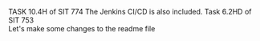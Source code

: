 TASK 10.4H of SIT 774
The Jenkins CI/CD is also included. 
Task 6.2HD of SIT 753                                                                     
Let's make some changes to the readme file